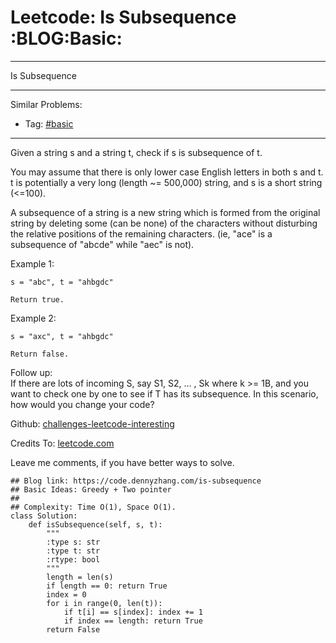 # Leetcode: Is Subsequence     :BLOG:Basic:


---

Is Subsequence  

---

Similar Problems:  
-   Tag: [#basic](https://code.dennyzhang.com/category/basic)

---

Given a string s and a string t, check if s is subsequence of t.  

You may assume that there is only lower case English letters in both s and t. t is potentially a very long (length ~= 500,000) string, and s is a short string (<=100).  

A subsequence of a string is a new string which is formed from the original string by deleting some (can be none) of the characters without disturbing the relative positions of the remaining characters. (ie, "ace" is a subsequence of "abcde" while "aec" is not).  

Example 1:  

    s = "abc", t = "ahbgdc"
    
    Return true.

Example 2:  

    s = "axc", t = "ahbgdc"
    
    Return false.

Follow up:  
If there are lots of incoming S, say S1, S2, &#x2026; , Sk where k >= 1B, and you want to check one by one to see if T has its subsequence. In this scenario, how would you change your code?  

Github: [challenges-leetcode-interesting](https://github.com/DennyZhang/challenges-leetcode-interesting/tree/master/is-subsequence)  

Credits To: [leetcode.com](https://leetcode.com/problems/is-subsequence/description/)  

Leave me comments, if you have better ways to solve.  

    ## Blog link: https://code.dennyzhang.com/is-subsequence
    ## Basic Ideas: Greedy + Two pointer
    ##
    ## Complexity: Time O(1), Space O(1).
    class Solution:
        def isSubsequence(self, s, t):
            """
            :type s: str
            :type t: str
            :rtype: bool
            """
            length = len(s)
            if length == 0: return True
            index = 0
            for i in range(0, len(t)):
                if t[i] == s[index]: index += 1
                if index == length: return True
            return False